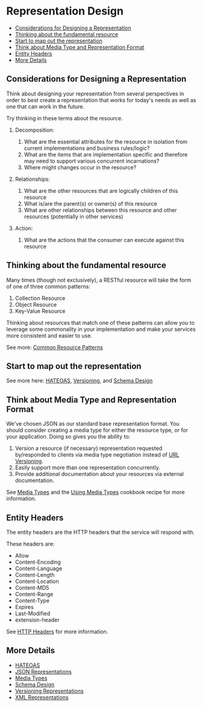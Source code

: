 # Representation Design

-   [Considerations for Designing a Representation](#RepresentationDesign-ConsiderationsforDesigningaRepresentation)
-   [Thinking about the fundamental resource](#RepresentationDesign-Thinkingaboutthefundamentalresource)
-   [Start to map out the representation](#RepresentationDesign-Starttomapouttherepresentation)
-   [Think about Media Type and Representation Format](#RepresentationDesign-ThinkaboutMediaTypeandRepresentationFormat)
-   [Entity Headers](#RepresentationDesign-EntityHeaders)
-   [More Details](#RepresentationDesign-MoreDetails)

## Considerations for Designing a Representation

Think about designing your representation from several perspectives in order to best create a representation that works for today's needs as well as one that can work in the future.

Try thinking in these terms about the resource.

1.  Decomposition:
    1.  What are the essential attributes for the resource in isolation from current implementations and business rules/logic?
    2.  What are the items that are implementation specific and therefore may need to support various concurrent incarnations?
    3.  Where might changes occur in the resource?

2.  Relationships:
    1.  What are the other resources that are logically children of this resource
    2.  What is/are the parent(s) or owner(s) of this resource
    3.  What are other relationships between this resource and other resources (potentially in other services)

3.  Action:
    1.  What are the actions that the consumer can execute against this resource

## Thinking about the fundamental resource

Many times (though not exclusively), a RESTful resource will take the form of one of three common patterns:

1.  Collection Resource
2.  Object Resource
3.  Key-Value Resource

Thinking about resources that match one of these patterns can allow you to leverage some commonality in your implementation and make your services more consistent and easier to use.

See more: [Common Resource Patterns](common-resource-patterns.md)

## Start to map out the representation

See more here: [HATEOAS](hateoas.md), [Versioning](versioning-representations.md), and [Schema Design](schema-design.md)

## Think about Media Type and Representation Format

We've chosen JSON as our standard base representation format. You should consider creating a media type for either the resource type, or for your application. Doing so gives you the ability to:

1.  Version a resource (if necessary) representation requested by/responded to clients via media type negotiation instead of [URL Versioning](/pages/createpage.action?spaceKey=RISS&title=About+URL+Versioning&linkCreation=true&fromPageId=116578302).
2.  Easily support more than one representation concurrently.
3.  Provide additional documentation about your resources via external documentation.

See [Media Types](media-types.md) and the [Using Media Types](using-media-types.md) cookbook recipe for more information.

## Entity Headers

The entity headers are the HTTP headers that the service will respond with.

These headers are:

-   Allow
-   Content-Encoding
-   Content-Language
-   Content-Length
-   Content-Location
-   Content-MD5
-   Content-Range
-   Content-Type
-   Expires
-   Last-Modified
-   extension-header

See [HTTP Headers](/pages/createpage.action?spaceKey=RISS&title=HTTP+Headers&linkCreation=true&fromPageId=116578302) for more information.

## More Details

-   [HATEOAS](hateoas.md)
-   [JSON Representations](json-representations.md)
-   [Media Types](media-types.md)
-   [Schema Design](schema-design.md)
-   [Versioning Representations](versioning-representations.md)
-   [XML Representations](xml-representations.md)
